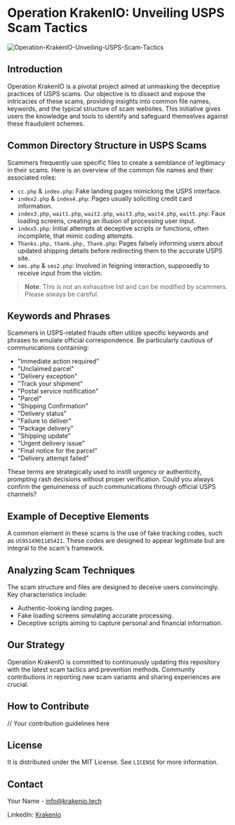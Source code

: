 # Operation KrakenIO: Unveiling USPS Scam Tactics


![Operation-KrakenIO-Unveiling-USPS-Scam-Tactics](https://github.com/TheKrakenIO/Operation-KrakenIO-Unveiling-USPS-Scam-Tactics/assets/149908418/30d34765-68e9-4d2d-bda8-a62bb72237f6)


## Introduction

Operation KrakenIO is a pivotal project aimed at unmasking the deceptive practices of USPS scams. Our objective is to dissect and expose the intricacies of these scams, providing insights into common file names, keywords, and the typical structure of scam websites. This initiative gives users the knowledge and tools to identify and safeguard themselves against these fraudulent schemes.

## Common Directory Structure in USPS Scams

Scammers frequently use specific files to create a semblance of legitimacy in their scams. Here is an overview of the common file names and their associated roles:

- `cc.php` & `index.php`: Fake landing pages mimicking the USPS interface.
- `index2.php` & `index4.php`: Pages usually soliciting credit card information.
- `index3.php`, `wait1.php`, `wait2.php`, `wait3.php`, `wait4.php`, `wait5.php`: Faux loading screens, creating an illusion of processing user input.
- `index5.php`: Initial attempts at deceptive scripts or functions, often incomplete, that mimic coding attempts.
- `Thanks.php,` `thank.php,` `Thank.php`: Pages falsely informing users about updated shipping details before redirecting them to the accurate USPS site.
- `sms.php` & `sms2.php`: Involved in feigning interaction, supposedly to receive input from the victim.

> **Note**: This is not an exhaustive list and can be modified by scammers. Please always be careful.

## Keywords and Phrases

Scammers in USPS-related frauds often utilize specific keywords and phrases to emulate official correspondence. Be particularly cautious of communications containing:

- "Immediate action required"
- "Unclaimed parcel"
- "Delivery exception"
- "Track your shipment"
- "Postal service notification"
- "Parcel"
- "Shipping Confirmation"
- "Delivery status"
- "Failure to deliver"
- "Package delivery"
- "Shipping update"
- "Urgent delivery issue"
- "Final notice for the parcel"
- "Delivery attempt failed"

These terms are strategically used to instill urgency or authenticity, prompting rash decisions without proper verification. Could you always confirm the genuineness of such communications through official USPS channels?

## Example of Deceptive Elements

A common element in these scams is the use of fake tracking codes, such as `US9514901185421`. These codes are designed to appear legitimate but are integral to the scam's framework.

## Analyzing Scam Techniques

The scam structure and files are designed to deceive users convincingly. Key characteristics include:

- Authentic-looking landing pages.
- Fake loading screens simulating accurate processing.
- Deceptive scripts aiming to capture personal and financial information.

## Our Strategy

Operation KrakenIO is committed to continuously updating this repository with the latest scam tactics and prevention methods. Community contributions in reporting new scam variants and sharing experiences are crucial.

## How to Contribute

// Your contribution guidelines here

## License

It is distributed under the MIT License. See `LICENSE` for more information.

## Contact

Your Name - info@krakenio.tech

LinkedIn: [KrakenIo](https://www.linkedin.com/company/kraken-io/)
